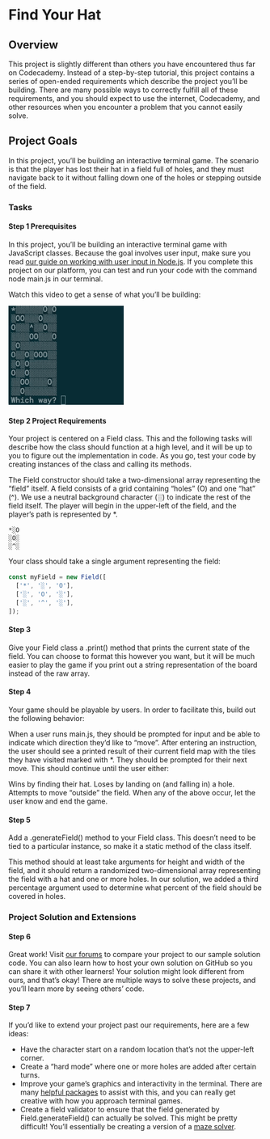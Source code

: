 # Find Your Hat

## Overview

This project is slightly different than others you have encountered thus far on Codecademy. Instead of a step-by-step tutorial, this project contains a series of open-ended requirements which describe the project you’ll be building. There are many possible ways to correctly fulfill all of these requirements, and you should expect to use the internet, Codecademy, and other resources when you encounter a problem that you cannot easily solve.

## Project Goals

In this project, you’ll be building an interactive terminal game. The scenario is that the player has lost their hat in a field full of holes, and they must navigate back to it without falling down one of the holes or stepping outside of the field.

### Tasks

#### **Step 1** Prerequisites

In this project, you’ll be building an interactive terminal game with JavaScript classes. Because the goal involves user input, make sure you read [our guide on working with user input in Node.js](https://www.codecademy.com/articles/getting-user-input-in-node-js). If you complete this project on our platform, you can test and run your code with the command node main.js in our terminal.

Watch this video to get a sense of what you’ll be building:

![Find Your Hat gameplay](./img/find-your-hat-demo.gif)

#### **Step 2** Project Requirements

Your project is centered on a Field class. This and the following tasks will describe how the class should function at a high level, and it will be up to you to figure out the implementation in code. As you go, test your code by creating instances of the class and calling its methods.

The Field constructor should take a two-dimensional array representing the “field” itself. A field consists of a grid containing “holes” (O) and one “hat” (^). We use a neutral background character (░) to indicate the rest of the field itself. The player will begin in the upper-left of the field, and the player’s path is represented by *.

``` node
*░O
░O░
░^░
```

Your class should take a single argument representing the field:

``` js
const myField = new Field([
  ['*', '░', 'O'],
  ['░', 'O', '░'],
  ['░', '^', '░'],
]);
```

#### Step 3

Give your Field class a .print() method that prints the current state of the field. You can choose to format this however you want, but it will be much easier to play the game if you print out a string representation of the board instead of the raw array.

#### **Step 4**

Your game should be playable by users. In order to facilitate this, build out the following behavior:

When a user runs main.js, they should be prompted for input and be able to indicate which direction they’d like to “move”.
After entering an instruction, the user should see a printed result of their current field map with the tiles they have visited marked with *. They should be prompted for their next move.
This should continue until the user either:

Wins by finding their hat.
Loses by landing on (and falling in) a hole.
Attempts to move “outside” the field.
When any of the above occur, let the user know and end the game.

#### **Step 5**

Add a .generateField() method to your Field class. This doesn’t need to be tied to a particular instance, so make it a static method of the class itself.

This method should at least take arguments for height and width of the field, and it should return a randomized two-dimensional array representing the field with a hat and one or more holes. In our solution, we added a third percentage argument used to determine what percent of the field should be covered in holes.

### Project Solution and Extensions

#### **Step 6**

Great work! Visit [our forums](https://discuss.codecademy.com/t/find-your-hat-challenge-project-javascript/462380) to compare your project to our sample solution code. You can also learn how to host your own solution on GitHub so you can share it with other learners! Your solution might look different from ours, and that’s okay! There are multiple ways to solve these projects, and you’ll learn more by seeing others’ code.

#### **Step 7**

If you’d like to extend your project past our requirements, here are a few ideas:

- Have the character start on a random location that’s not the upper-left corner.
- Create a “hard mode” where one or more holes are added after certain turns.
- Improve your game’s graphics and interactivity in the terminal. There are many [helpful packages](https://github.com/cronvel/terminal-kit) to assist with this, and you can really get creative with how you approach terminal games.
- Create a field validator to ensure that the field generated by Field.generateField() can actually be solved. This might be pretty difficult! You’ll essentially be creating a version of a [maze solver](https://en.wikipedia.org/wiki/Maze_solving_algorithm).
